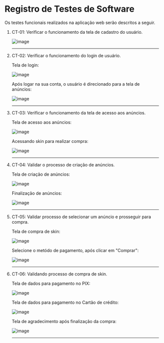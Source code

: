 # Registro de Testes de Software

Os testes funcionais realizados na aplicação web serão descritos a seguir.

<ol>
  <li> CT-01: Verificar o funcionamento da tela de cadastro do usuário.

![image](https://github.com/user-attachments/assets/5116785f-d061-4bd4-bc69-93c25816cd52)

</li>
  <hr>

 <li> CT-02: Verificar o funcionamento do login de usuário.

  <p>Tela de login:</p>
  
 ![image](https://github.com/user-attachments/assets/cb950da8-a8c8-4be1-b1d7-02358b3dbbfe)

   <p>Após logar na sua conta, o usuário é direcionado para a tela de anúncios:</p>
   
![image](https://github.com/user-attachments/assets/487e2fb5-9a38-4323-b96f-5643774205b7)

</li>
  <hr>

 <li> CT-03: Verificar o funcionamento da tela de acesso aos anúncios.

 <p>Tela de acesso aos anúncios:</p>

![image](https://github.com/user-attachments/assets/0245bc9d-05b8-4faf-aeac-13fd16a4b2bc)

<p>Acessando skin para realizar compra:</p>

![image](https://github.com/user-attachments/assets/94e7ff77-3346-4ddf-b44e-4bcc7c7fb12f)

</li>
  <hr>

<li> CT-04: Validar o processo de criação de anúncios.

 <p>Tela de criação de anúncios:</p>

![image](https://github.com/user-attachments/assets/67e435ad-7ce1-4c48-bc2c-903e1a6d4c7f)

<p>Finalização de anúncios:</p>

![image](https://github.com/user-attachments/assets/a0dcb74a-c2f9-4b94-8383-4bf59c0be081)

</li>
  <hr>

<li> CT-05: Validar processo de selecionar um anúncio e prosseguir para compra.

 <p>Tela de compra de skin:</p>

![image](https://github.com/user-attachments/assets/3933958f-8ebc-4fd2-a597-9eda7bf3c869)

 <p>Selecione o metódo de pagamento, após clicar em "Comprar":</p>

 ![image](https://github.com/user-attachments/assets/efeff7d1-25b5-4ab1-bdf0-02416098107f)

 </li>
  <hr>

<li> CT-06: Validando processo de compra de skin.
 
<p>Tela de dados para pagamento no PIX:</p>

![image](https://github.com/user-attachments/assets/53e5e890-47aa-40e9-ab66-0bbb11d81c1b)

<p>Tela de dados para pagamento no Cartão de crédito:</p>

![image](https://github.com/user-attachments/assets/4f642344-f4a9-4554-a19b-8791b1187ea9)

<p>Tela de agradecimento após finalização da compra:</p>

![image](https://github.com/user-attachments/assets/d0573fac-7576-41f5-992c-d29244638556)

 </li>
  <hr>
